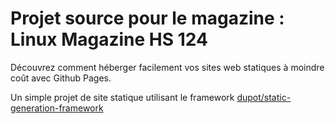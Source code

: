# Projet source pour le magazine : Linux Magazine HS 124
Découvrez comment héberger facilement vos sites web statiques à moindre coût avec Github Pages.

Un simple projet de site statique utilisant le framework  [dupot/static-generation-framework](https://github.com/imikado/dupotStaticGenerationFramework)

